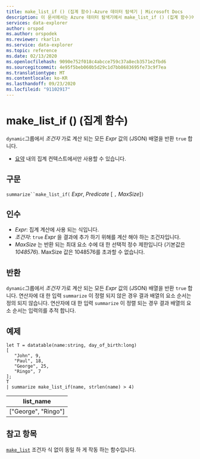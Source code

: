 ```yaml
---
title: make_list_if () (집계 함수)-Azure 데이터 탐색기 | Microsoft Docs
description: 이 문서에서는 Azure 데이터 탐색기에서 make_list_if () (집계 함수)에 대해 설명 합니다.
services: data-explorer
author: orspod
ms.author: orspodek
ms.reviewer: rkarlin
ms.service: data-explorer
ms.topic: reference
ms.date: 02/13/2020
ms.openlocfilehash: 9090e752f018c4abcce759c37a8ecb3571e2fbd6
ms.sourcegitcommit: 4e95f5beb060b5d29c1d7bb8683695fe73c9f7ea
ms.translationtype: MT
ms.contentlocale: ko-KR
ms.lasthandoff: 09/23/2020
ms.locfileid: "91102917"
---
```

# <a name="make_list_if-aggregation-function"></a>make_list_if () (집계 함수)

`dynamic`그룹에서 *조건자* 가로 계산 되는 모든 *Expr* 값의 (JSON) 배열을 반환 `true` 합니다.

* [요약](summarizeoperator.md) 내의 집계 컨텍스트에서만 사용할 수 있습니다.

## <a name="syntax"></a>구문

`summarize``make_list_if(` *Expr*, *Predicate* [ `,` *MaxSize*]`)`

## <a name="arguments"></a>인수

* *Expr*: 집계 계산에 사용 되는 식입니다.
* *조건자*: `true` *Expr* 을 결과에 추가 하기 위해를 계산 해야 하는 조건자입니다.
* *MaxSize* 는 반환 되는 최대 요소 수에 대 한 선택적 정수 제한입니다 (기본값은 *1048576*). MaxSize 값은 1048576를 초과할 수 없습니다.

## <a name="returns"></a>반환

`dynamic`그룹에서 *조건자* 가로 계산 되는 모든 *Expr* 값의 (JSON) 배열을 반환 `true` 합니다.
연산자에 대 한 입력 `summarize` 이 정렬 되지 않은 경우 결과 배열의 요소 순서는 정의 되지 않습니다.
연산자에 대 한 입력 `summarize` 이 정렬 되는 경우 결과 배열의 요소 순서는 입력의를 추적 합니다.

## <a name="example"></a>예제

```kusto
let T = datatable(name:string, day_of_birth:long)
[
   "John", 9,
   "Paul", 18,
   "George", 25,
   "Ringo", 7
];
T
| summarize make_list_if(name, strlen(name) > 4)
```

|list_name|
|----|
|["George", "Ringo"]|

## <a name="see-also"></a>참고 항목

[`make_list`](./makelist-aggfunction.md) 조건자 식 없이 동일 하 게 작동 하는 함수입니다.